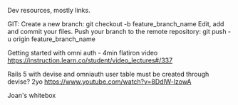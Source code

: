 Dev resources, mostly links.

GIT: Create a new branch:
git checkout -b feature_branch_name
Edit, add and commit your files.
Push your branch to the remote repository:
git push -u origin feature_branch_name

Getting started with omni auth - 4min flatiron video
https://instruction.learn.co/student/video_lectures#/337

Rails 5 with devise and omniauth user table must be created through devise? 2yo
https://www.youtube.com/watch?v=8DdlW-lzowA


Joan's whitebox
<!DOCTYPE html>
<html lang="en" dir="ltr">
  <head>
    <meta charset="utf-8">
    <title></title>
    <style media="screen">
      .white-box {
        width: 400px;
        height: 800px;
        margin-top: 20px;
        margin-left: 700px;
        background: rgba(255,255,255,0.9);
        padding: 30px;
      }
    </style>
  </head>
